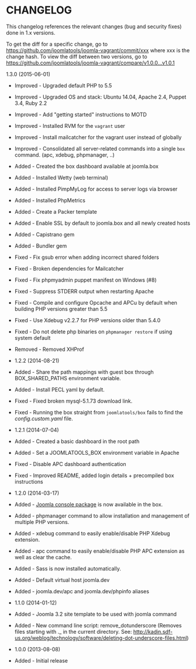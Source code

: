 CHANGELOG
=========

This changelog references the relevant changes (bug and security fixes) done
in 1.x versions.

To get the diff for a specific change, go to https://github.com/joomlatools/joomla-vagrant/commit/xxx where xxx is the change hash.
To view the diff between two versions, go to https://github.com/joomlatools/joomla-vagrant/compare/v1.0.0...v1.0.1

1.3.0 (2015-06-01)
* Improved - Upgraded default PHP to 5.5
* Improved - Upgraded OS and stack: Ubuntu 14.04, Apache 2.4, Puppet 3.4, Ruby 2.2
* Improved - Add "getting started" instructions to MOTD
* Improved - Installed RVM for the `vagrant` user
* Improved - Install mailcatcher for the vagrant user instead of globally
* Improved - Consolidated all server-related commands into a single `box` command. (apc, xdebug, phpmanager, ..)
* Added - Created the box dashboard available at joomla.box
* Added - Installed Wetty (web terminal)
* Added - Installed PimpMyLog for access to server logs via browser
* Added - Installed PhpMetrics
* Added - Create a Packer template
* Added - Enable SSL by default to joomla.box and all newly created hosts
* Added - Capistrano gem
* Added - Bundler gem
* Fixed - Fix gsub error when adding incorrect shared folders
* Fixed - Broken dependencies for Mailcatcher
* Fixed - Fix phpmyadmin puppet manifest on Windows (#8)
* Fixed - Suppress STDERR output when restarting Apache
* Fixed - Compile and configure Opcache and APCu by default when building PHP versions greater than 5.5
* Fixed - Use Xdebug v2.2.7 for PHP versions older than 5.4.0
* Fixed - Do not delete php binaries on `phpmanager restore` if using system default
* Removed - Removed XHProf

* 1.2.2 (2014-08-21)
 * Added - Share the path mappings with guest box through BOX_SHARED_PATHS environment variable.
 * Added - Install PECL yaml by default.
 * Fixed - Fixed broken mysql-5.1.73 download link.
 * Fixed - Running the box straight from `joomlatools/box` fails to find the _config.custom.yaml_ file.

* 1.2.1 (2014-07-04)
 * Added - Created a basic dashboard in the root path
 * Added - Set a JOOMLATOOLS_BOX environment variable in Apache
 * Fixed - Disable APC dashboard authentication
 * Fixed - Improved README, added login details + precompiled box instructions

* 1.2.0 (2014-03-17)
 * Added - [Joomla console package](https://github.com/joomlatools-console) is now available in the box.
 * Added - phpmanager command to allow installation and management of multiple PHP versions.
 * Added - xdebug command to easily enable/disable PHP Xdebug extension.
 * Added - apc command to easily enable/disable PHP APC extension as well as clear the cache.
 * Added - Sass is now installed automatically.
 * Added - Default virtual host joomla.dev
 * Added - joomla.dev/apc and joomla.dev/phpinfo aliases

* 1.1.0 (2014-01-12)
 * Added - Joomla 3.2 site template to be used with joomla command
 * Added - New command line script: remove_dotunderscore (Removes files starting with ._ in the current directory. See: http://kadin.sdf-us.org/weblog/technology/software/deleting-dot-underscore-files.html)

* 1.0.0 (2013-08-08)
 * Added - Initial release
